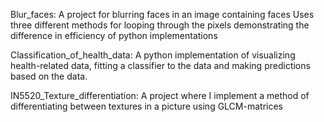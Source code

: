 Blur_faces:
A project for blurring faces in an image containing faces
Uses three different methods for looping through the pixels demonstrating the difference 
in efficiency of python implementations

Classification_of_health_data:
A python implementation of visualizing health-related data, fitting a classifier to the data
and making predictions based on the data.

IN5520_Texture_differentiation:
A project where I implement a method of differentiating between textures in a picture
using GLCM-matrices 
